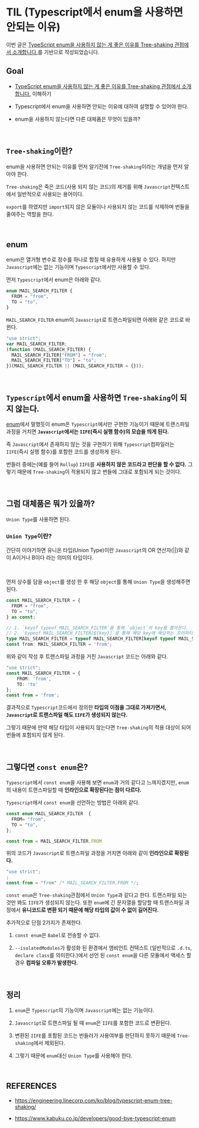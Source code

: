 # TIL (Typescript에서 enum을 사용하면 안되는 이유)

이번 글은 [TypeScript enum을 사용하지 않는 게 좋은 이유를 Tree-shaking 관점에서 소개합니다.](https://engineering.linecorp.com/ko/blog/typescript-enum-tree-shaking/)를 기반으로 작성되었습니다.


## Goal

- [TypeScript enum을 사용하지 않는 게 좋은 이유를 Tree-shaking 관점에서 소개합니다.](https://engineering.linecorp.com/ko/blog/typescript-enum-tree-shaking/) 이해하기

- Typescript에서 enum을 사용하면 안되는 이유에 대하여 설명할 수 있어야 한다.

- enum을 사용하지 않는다면 다른 대체품은 무엇이 있을까?

<br>

## `Tree-shaking`이란?

enum을 사용하면 안되는 이유를 먼저 알기전에 `Tree-shaking`이라는 개념을 먼저 알아야 한다.

`Tree-shaking`은 죽은 코드(사용 되지 않는 코드)의 제거를 위해 `Javascript`컨텍스트에서 일반적으로 사용되는 용어이다.

`export`를 하였지만 `import`되지 않은 모듈이나 사용되지 않는 코드를 삭제하며 번들을 줄여주는 역할을 한다.

<br>

## enum

enum은 열거형 변수로 정수를 하나로 합칠 때 유용하게 사용될 수 있다. 하지만 `Javascript`에는 없는 기능이며 `Typescript`에서만 사용할 수 있다.

먼저 `Typescript`에서 enum은 아래와 같다.

```ts
enum MAIL_SEARCH_FILTER {
  FROM = "from",
  TO = "to",
}
```

`MAIL_SEARCH_FILTER` enum이 `Javascript`로 트랜스파일되면 아래와 같은 코드로 바뀐다.

```js
"use strict";
var MAIL_SEARCH_FILTER;
(function (MAIL_SEARCH_FILTER) {
  MAIL_SEARCH_FILTER["FROM"] = "from";
  MAIL_SEARCH_FILTER["TO"] = "to";
})(MAIL_SEARCH_FILTER || (MAIL_SEARCH_FILTER = {}));
```

<br>

## `Typescript`에서 enum을 사용하면 `Tree-shaking`이 되지 않는다.

[enum](#enum)에서 말했듯이 enum은 `Typescript`에서만 구현한 기능이기 때문에 트랜스파일 과정을 거치면 **`Javascript`에서는 `IIFE`(즉시 실행 함수)의 모습을 띄게 된다.**

즉 `Javascript`에서 존재하지 않는 것을 구현하기 위해 `Typescript`컴파일러는 `IIFE`(즉시 실행 함수)를 포함한 코드를 생성하게 된다.

번들러 중에는(예를 들어 `Rollup`) `IIFE`를 **사용하지 않은 코드라고 판단을 할 수 없다.** 그렇기 때문에 `Tree-shaking`이 적용되지 않고 번들에 그대로 포함되게 되는 것이다.

<br>

## 그럼 대체품은 뭐가 있을까?

`Union Type`를 사용하면 된다.

### `Union Type`이란?

간단히 이야기하면 유니온 타입(Union Type)이란 `Javascript`의 OR 연산자(||)와 같이 A이거나 B이다 라는 의미의 타입이다.

<br>

먼저 상수를 담을 `object`를 생성 한 후 해당 `object`를 통해 `Union Type`을 생성해주면 된다.

```ts
const MAIL_SEARCH_FILTER = {
  FROM = "from",
  TO = "to",
} as const;

// 1. `keyof typeof MAIL_SEARCH_FILTER`를 통해 `object`의 key를 뽑아온다.
// 2. `typeof MAIL_SEARCH_FILTER[${key}]`을 통해 해당 key에 해당하는 프러퍼티 값을 타입으로 사용
type MAIL_SEARCH_FILTER = typeof MAIL_SEARCH_FILTER[keyof typeof MAIL_SEARCH_FILTER];
const from: MAIL_SEARCH_FILTER = 'from';
```

위와 같이 작성 후 트랜스파일 과정을 거친 `Javascript` 코드는 아래와 같다.

```ts
"use strict";
const MAIL_SEARCH_FILTER = {
    FROM: 'from',
    TO: 'to'
};
const from = 'from';
```

결과적으로 `Typescript`코드에서 정의한 **타입의 이점을 그대로 가져가면서, `Javascript`로 트랜스파일 해도 `IIFE`가 생성되지 않는다.**

그렇기 때문에 만약 해당 타입이 사용되지 않는다면 `Tree-shaking`의 적용 대상이 되어 번들에 포함되지 않게 된다.

<br>

## 그렇다면 `const enum`은?

`Typescript`에서 `const enum`을 사용해 보면 `enum`과 거의 같다고 느껴지겠지만, `enum`의 내용이 트랜스파일할 때 **인라인으로 확장된다는 점이 다르다.** 


`Typescript`에서 `const enum`을 선언하는 방법은 아래와 같다.

```ts
const enum MAIL_SEARCH_FILTER  {
  FROM= "from",
  TO = "to",
};

const from = MAIL_SEARCH_FILTER.FROM
```

위의 코드가 `Javascript`로 트랜스파일 과정을 거치면 아래와 같이 **인라인으로 확장된다.**

```js
"use strict";
;
const from = "from" /* MAIL_SEARCH_FILTER.FROM */;
```

`const enum`은 `Tree-shaking`관점에서 `Union Type`과 같다고 한다. 트랜스파일 되는 것만 봐도 `IIFE`가 생성되지 않는다. 또한 `enum`에 긴 문자열을 할당할 때 트랜스파일 과정에서 **유니코드로 변환 되기 때문에 해당 타입의 값이 수 없이 길어진다.**

추가적으로 단점 2가지가 존재한다.

1. `const enum`은 `Babel`로 전송할 수 없다.

2. `--isolatedModules`가 활성화 된 환경에서 앰비언트 컨텍스트 (일반적으로 `.d.ts`, `declare class`를 의미한다.)에서 선언 된 `const enum`을 다른 모듈에서 액세스 할 경우 **컴파일 오류가 발생한다.**

<br>

## 정리

1. `enum`은 `Typescript`의 기능이며 `Javascript`에는 없는 기능이다.

2. `Javascript`로 트랜스파일 될 때 `enum`은 `IIFE`를 포함한 코드로 변환된다.

3. 변환된 `IIFE`를 포함된 코드는 번들러가 사용여부를 판단하지 못하기 때문에 `Tree-shaking`에서 제외된다.

4. 그렇기 때문에 `enum`대신 `Union Type`를 사용해야 한다.

<br>

## REFERENCES

- https://engineering.linecorp.com/ko/blog/typescript-enum-tree-shaking/

- https://www.kabuku.co.jp/developers/good-bye-typescript-enum